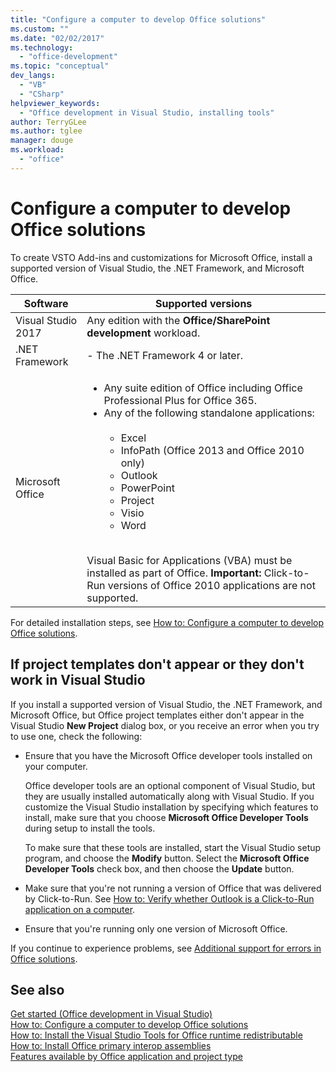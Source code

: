 ```yaml
---
title: "Configure a computer to develop Office solutions"
ms.custom: ""
ms.date: "02/02/2017"
ms.technology: 
  - "office-development"
ms.topic: "conceptual"
dev_langs: 
  - "VB"
  - "CSharp"
helpviewer_keywords: 
  - "Office development in Visual Studio, installing tools"
author: TerryGLee
ms.author: tglee
manager: douge
ms.workload: 
  - "office"
---
```

# Configure a computer to develop Office solutions

To create VSTO Add-ins and customizations for Microsoft Office, install a supported version of Visual Studio, the .NET Framework, and Microsoft Office.

|Software|Supported versions|
|--------------|------------------------|
|Visual Studio 2017| Any edition with the **Office/SharePoint development** workload.|
|.NET Framework|- The .NET Framework 4 or later.|
|Microsoft Office|<ul><li>Any suite edition of Office including Office Professional Plus for Office 365.</li><li>Any of the following standalone applications:<br /><br /> <ul><li>Excel</li><li>InfoPath (Office 2013 and Office 2010 only)</li><li>Outlook</li><li>PowerPoint</li><li>Project</li><li>Visio</li><li>Word</li></ul></li></ul><br /> Visual Basic for Applications (VBA) must be installed as part of Office. **Important:** Click-to-Run versions of Office 2010 applications are not supported.|

For detailed installation steps, see [How to: Configure a computer to develop Office solutions](../vsto/how-to-configure-a-computer-to-develop-office-solutions.md).

## If project templates don't appear or they don't work in Visual Studio

If you install a supported version of Visual Studio, the .NET Framework, and Microsoft Office, but Office project templates either don't appear in the Visual Studio **New Project** dialog box, or you receive an error when you try to use one, check the following:

- Ensure that you have the Microsoft Office developer tools installed on your computer.

     Office developer tools are an optional component of Visual Studio, but they are usually installed automatically along with Visual Studio. If you customize the Visual Studio installation by specifying which features to install, make sure that you choose **Microsoft Office Developer Tools** during setup to install the tools.

     To make sure that these tools are installed, start the Visual Studio setup program, and choose the **Modify** button. Select the **Microsoft Office Developer Tools** check box, and then choose the **Update** button.

- Make sure that you're not running a version of Office that was delivered by Click-to-Run. See [How to: Verify whether Outlook is a Click-to-Run application on a computer](http://msdn.microsoft.com/library/office/ff864733(v=office.14).aspx).

- Ensure that you're running only one version of Microsoft Office.

If you continue to experience problems, see [Additional support for errors in Office solutions](../vsto/additional-support-for-errors-in-office-solutions.md).

## See also

[Get started &#40;Office development in Visual Studio&#41;](../vsto/getting-started-office-development-in-visual-studio.md)  
[How to: Configure a computer to develop Office solutions](../vsto/how-to-configure-a-computer-to-develop-office-solutions.md)  
[How to: Install the Visual Studio Tools for Office runtime redistributable](../vsto/how-to-install-the-visual-studio-tools-for-office-runtime-redistributable.md)  
[How to: Install Office primary interop assemblies](../vsto/how-to-install-office-primary-interop-assemblies.md)  
[Features available by Office application and project type](../vsto/features-available-by-office-application-and-project-type.md)

